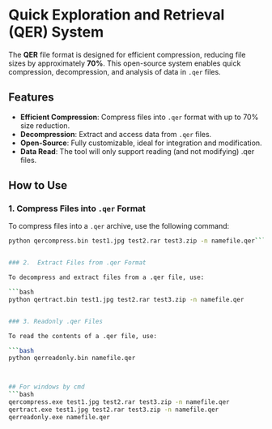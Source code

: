 # Quick Exploration and Retrieval (QER) System

The **QER** file format is designed for efficient compression, reducing file sizes by approximately **70%**. This open-source system enables quick compression, decompression, and analysis of data in `.qer` files.

## Features

- **Efficient Compression**: Compress files into `.qer` format with up to 70% size reduction.
- **Decompression**: Extract and access data from `.qer` files.
- **Open-Source**: Fully customizable, ideal for integration and modification.
- **Data Read**:  The tool will only support reading (and not modifying) .qer files.

## How to Use

### 1. Compress Files into `.qer` Format

To compress files into a `.qer` archive, use the following command:

```bash
python qercompress.bin test1.jpg test2.rar test3.zip -n namefile.qer```


### 2.  Extract Files from .qer Format

To decompress and extract files from a .qer file, use:

```bash
python qertract.bin test1.jpg test2.rar test3.zip -n namefile.qer


### 3. Readonly .qer Files

To read the contents of a .qer file, use:

```bash
python qerreadonly.bin namefile.qer



## For windows by cmd
```bash
qercompress.exe test1.jpg test2.rar test3.zip -n namefile.qer
qertract.exe test1.jpg test2.rar test3.zip -n namefile.qer
qerreadonly.exe namefile.qer


